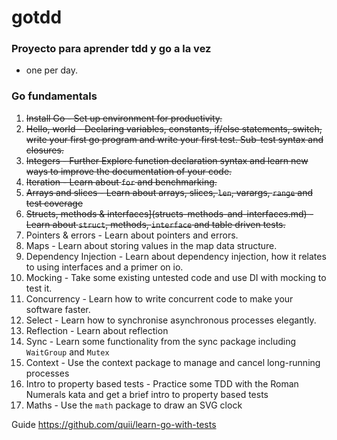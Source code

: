 # gotdd

### Proyecto para aprender tdd y go a la vez 
- one per day.

### Go fundamentals

1. ~~Install Go - Set up environment for productivity.~~
2. ~~Hello, world - Declaring variables, constants, if/else statements, switch, write your first go program and write your first test. Sub-test syntax and closures.~~
3. ~~Integers - Further Explore function declaration syntax and learn new ways to improve the documentation of your code.~~
4. ~~Iteration - Learn about `for` and benchmarking.~~
5. ~~Arrays and slices - Learn about arrays, slices, `len`, varargs, `range` and test coverage~~
6. ~~Structs, methods & interfaces](structs-methods-and-interfaces.md) - Learn about `struct`, methods, `interface` and table driven tests.~~
7. Pointers & errors - Learn about pointers and errors.
8. Maps - Learn about storing values in the map data structure.
9. Dependency Injection - Learn about dependency injection, how it relates to using interfaces and a primer on io.
10. Mocking - Take some existing untested code and use DI with mocking to test it.
11. Concurrency - Learn how to write concurrent code to make your software faster.
12. Select - Learn how to synchronise asynchronous processes elegantly.
13. Reflection - Learn about reflection
13. Sync - Learn some functionality from the sync package including `WaitGroup` and `Mutex`
13. Context - Use the context package to manage and cancel long-running processes
14. Intro to property based tests - Practice some TDD with the Roman Numerals kata and get a brief intro to property based tests
15. Maths - Use the `math` package to draw an SVG clock

Guide https://github.com/quii/learn-go-with-tests